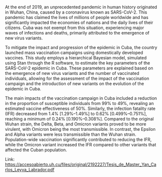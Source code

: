 At the end of 2019, an unprecedented pandemic in human history originated in Wuhan, China, caused by a coronavirus known as SARS-CoV-2. This pandemic has claimed the lives of millions of people worldwide and has significantly impacted the economies of nations and the daily lives of their citizens. Cuba was not exempt from this situation, experiencing major waves of infections and deaths, primarily attributed to the emergence of new virus variants.

To mitigate the impact and progression of the epidemic in Cuba, the country launched mass vaccination campaigns using domestically developed vaccines. This study employs a hierarchical Bayesian model, simulated using Stan through the R software, to estimate the key parameters of the SARS-CoV-2 epidemic in Cuba. These parameters are explained based on the emergence of new virus variants and the number of vaccinated individuals, allowing for the assessment of the impact of the vaccination campaign and the introduction of new variants on the evolution of the epidemic in Cuba.

The main impacts of the vaccination campaign in Cuba included a reduction in the proportion of susceptible individuals from 99% to 49%, revealing an estimated vaccine effectiveness of 50%. Similarly, the infection fatality rate (IFR) decreased from 1.4% \[1.29%–1.49%] to 0.62% \[0.499%–0.751%], reaching a minimum of 0.24% \[0.190%–0.308%]. Compared to the original Wuhan strain, the Delta, Beta, and Omicron variants proved to be more virulent, with Omicron being the most transmissible. In contrast, the Epsilon and Alpha variants were less transmissible than the Wuhan strain. Population-wide vaccination significantly contributed to reducing the IFR, while the Omicron variant increased the IFR compared to other variants that affected the Cuban population.

Link: https://accesoabierto.uh.cu/files/original/2192227/Tesis_de_Master_Yan_Carlos_Leyva_Labrador.pdf
